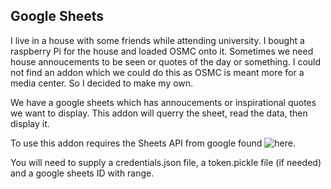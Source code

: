 ## Google Sheets 

I live in a house with some friends while attending university. I bought a 
raspberry Pi for the house and loaded OSMC onto it. Sometimes we need house 
annoucements to be seen or quotes of the day or something. I could not find an
addon which we could do this as OSMC is meant more for a media center. So I 
decided to make my own.

We have a google sheets which has annoucements or inspirational quotes we want 
to display. This addon will querry the sheet, read the data, then display it.

To use this addon requires the Sheets API from google found 
![here](https://developers.google.com/sheets/api/quickstart/python). 

You will need to supply a credentials.json file, a token.pickle file (if needed)
and a google sheets ID with range. 

